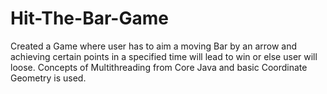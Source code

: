 # Hit-The-Bar-Game
Created a Game where user has to aim a moving Bar by an arrow and achieving certain points in a specified time will lead to win or else user will loose.
Concepts of Multithreading from Core Java and basic Coordinate Geometry is used.
